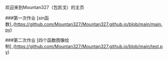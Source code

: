 欢迎来到Mountan327（包凯戈）的主页

###第一次作业
[sin函数]_(https://github.com/Mountan327/Mountan327.github.io/blob/main/main.py)

###第二次作业
[四个函数图像绘制]_(https://github.com/Mountan327/Mountan327.github.io/blob/main/test.py)

